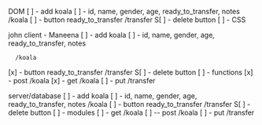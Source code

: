 DOM
  [ ] - add koala
    [ ] - id, name, gender, age, ready_to_transfer, notes
      /koala
  [ ] - button ready_to_transfer
    /transfer
  S[ ] - delete button
  [ ] - CSS

john
client - Maneena
[ ] - add koala
    [ ] - id, name, gender, age, ready_to_transfer, notes

      /koala
  [x] - button ready_to_transfer
    /transfer
  S[ ] - delete button
  [ ] - functions
  [x] - post /koala
  [x] - get /koala
  [ ] - put /transfer



server/database
[ ] - add koala
    [ ] - id, name, gender, age, ready_to_transfer, notes
      /koala
  [ ] - button ready_to_transfer
    /transfer
  S[ ] - delete button
  [ ] - modules
  [ ]  - get /koala
  [ ] -- post /koala
  [ ] - put /transfer
